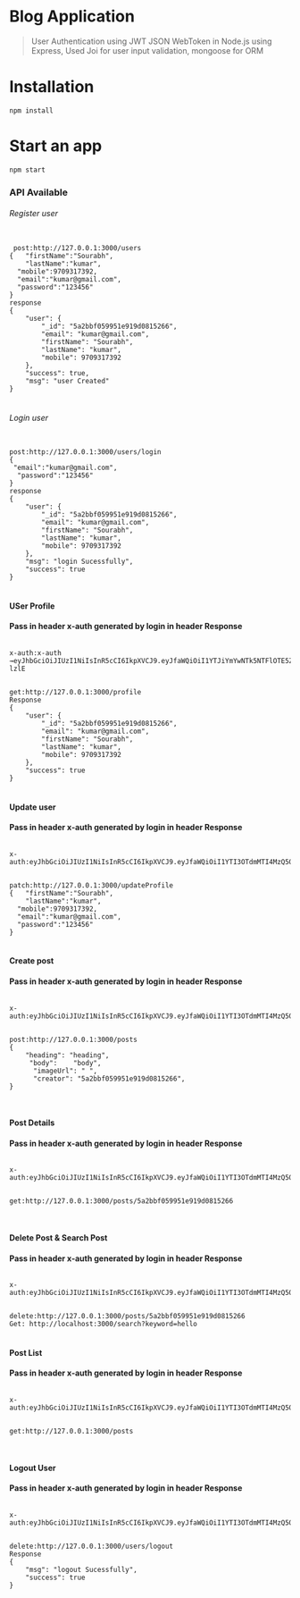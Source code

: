 <h1>Blog Application</h1>
<blockquote>
<p>User Authentication using JWT JSON WebToken in Node.js using Express, Used Joi for user input validation, mongoose for ORM</p>
</blockquote>
<h1>Installation</h1>
<code>npm install</code>
<h1>Start an app</h2>
<code>npm start</code>
<h3>API Available</h3>
<h6>Register user</h6>
<pre>
<code>
 post:http://127.0.0.1:3000/users
{   "firstName":"Sourabh",
	"lastName":"kumar",
  "mobile":9709317392,
  "email":"kumar@gmail.com",
  "password":"123456"
}
response
{
    "user": {
        "_id": "5a2bbf059951e919d0815266",
        "email": "kumar@gmail.com",
        "firstName": "Sourabh",
        "lastName": "kumar",
        "mobile": 9709317392
    },
    "success": true,
    "msg": "user Created"
}
</code>
</pre>
<h6>Login user</h6>
<pre>
<code>
post:http://127.0.0.1:3000/users/login
{  
 "email":"kumar@gmail.com",
  "password":"123456"
}
response
{
    "user": {
        "_id": "5a2bbf059951e919d0815266",
        "email": "kumar@gmail.com",
        "firstName": "Sourabh",
        "lastName": "kumar",
        "mobile": 9709317392
    },
    "msg": "login Sucessfully",
    "success": true
}
</code>
</pre>
<h4>USer Profile</h6>
<h4>Pass in header x-auth generated by login in header Response</h6>
<pre><code>
x-auth:x-auth →eyJhbGciOiJIUzI1NiIsInR5cCI6IkpXVCJ9.eyJfaWQiOiI1YTJiYmYwNTk5NTFlOTE5ZDA4MTUyNjYiLCJhY2Nlc3MiOiJhdXRoIiwiaWF0IjoxNTEyODE2NDk0fQ.AqRFUk4_qxoHNNKnv2MS6kXfRmRUUsml6j7BJR-lzlE</code></pre>
<pre>
<code>
get:http://127.0.0.1:3000/profile
Response
{
    "user": {
        "_id": "5a2bbf059951e919d0815266",
        "email": "kumar@gmail.com",
        "firstName": "Sourabh",
        "lastName": "kumar",
        "mobile": 9709317392
    },
    "success": true
}
</code>
</pre>
<h4>Update user</h6>
<h4>Pass in header x-auth generated by login in header Response</h6>
<pre><code>
x-auth:eyJhbGciOiJIUzI1NiIsInR5cCI6IkpXVCJ9.eyJfaWQiOiI1YTI3OTdmMTI4MzQ5ODE4YjBjMGMyOGMiLCJhY2Nlc3MiOiJhdXRoIiwiaWF0IjoxNTEyNTQ0MzM1fQ.U3ewSkICu9cr5lBqsooS78aElAQpFFdF2Vea4IxlxpY</code></pre>
<pre>
<code>
patch:http://127.0.0.1:3000/updateProfile
{   "firstName":"Sourabh",
	"lastName":"kumar",
  "mobile":9709317392,
  "email":"kumar@gmail.com",
  "password":"123456"
}
</code>
</pre>

<h4>Create post</h6>
<h4>Pass in header x-auth generated by login in header Response</h6>
<pre><code>
x-auth:eyJhbGciOiJIUzI1NiIsInR5cCI6IkpXVCJ9.eyJfaWQiOiI1YTI3OTdmMTI4MzQ5ODE4YjBjMGMyOGMiLCJhY2Nlc3MiOiJhdXRoIiwiaWF0IjoxNTEyNTQ0MzM1fQ.U3ewSkICu9cr5lBqsooS78aElAQpFFdF2Vea4IxlxpY</code></pre>
<pre>
<code>
post:http://127.0.0.1:3000/posts
{
    "heading": "heading",
     "body":    "body",
      "imageUrl": " ",
      "creator": "5a2bbf059951e919d0815266",
}

</code>
</pre>

<h4>Post Details</h6>
<h4>Pass in header x-auth generated by login in header Response</h6>
<pre><code>
x-auth:eyJhbGciOiJIUzI1NiIsInR5cCI6IkpXVCJ9.eyJfaWQiOiI1YTI3OTdmMTI4MzQ5ODE4YjBjMGMyOGMiLCJhY2Nlc3MiOiJhdXRoIiwiaWF0IjoxNTEyNTQ0MzM1fQ.U3ewSkICu9cr5lBqsooS78aElAQpFFdF2Vea4IxlxpY</code></pre>
<pre>
<code>
get:http://127.0.0.1:3000/posts/5a2bbf059951e919d0815266

</code>
</pre>
<h4>Delete Post & Search Post</h6>
<h4>Pass in header x-auth generated by login in header Response</h6>
<pre><code>
x-auth:eyJhbGciOiJIUzI1NiIsInR5cCI6IkpXVCJ9.eyJfaWQiOiI1YTI3OTdmMTI4MzQ5ODE4YjBjMGMyOGMiLCJhY2Nlc3MiOiJhdXRoIiwiaWF0IjoxNTEyNTQ0MzM1fQ.U3ewSkICu9cr5lBqsooS78aElAQpFFdF2Vea4IxlxpY</code></pre>
<pre>
<code>
delete:http://127.0.0.1:3000/posts/5a2bbf059951e919d0815266
Get: http://localhost:3000/search?keyword=hello
</code>
</pre>

<h4>Post List</h6>
<h4>Pass in header x-auth generated by login in header Response</h6>
<pre><code>
x-auth:eyJhbGciOiJIUzI1NiIsInR5cCI6IkpXVCJ9.eyJfaWQiOiI1YTI3OTdmMTI4MzQ5ODE4YjBjMGMyOGMiLCJhY2Nlc3MiOiJhdXRoIiwiaWF0IjoxNTEyNTQ0MzM1fQ.U3ewSkICu9cr5lBqsooS78aElAQpFFdF2Vea4IxlxpY</code></pre>
<pre>
<code>
get:http://127.0.0.1:3000/posts

</code>
</pre>

<h4>Logout User</h6>
<h4>Pass in header x-auth generated by login in header Response</h6>
<pre><code>
x-auth:eyJhbGciOiJIUzI1NiIsInR5cCI6IkpXVCJ9.eyJfaWQiOiI1YTI3OTdmMTI4MzQ5ODE4YjBjMGMyOGMiLCJhY2Nlc3MiOiJhdXRoIiwiaWF0IjoxNTEyNTQ0MzM1fQ.U3ewSkICu9cr5lBqsooS78aElAQpFFdF2Vea4IxlxpY</code></pre>
<pre>
<code>
delete:http://127.0.0.1:3000/users/logout
Response
{
    "msg": "logout Sucessfully",
    "success": true
}
</code>
</pre>
